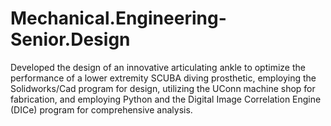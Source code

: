 # Mechanical.Engineering-Senior.Design
Developed the design of an innovative articulating ankle to optimize the performance of a lower extremity SCUBA diving prosthetic, employing the Solidworks/Cad program for design, utilizing the UConn machine shop for fabrication, and employing Python and the Digital Image Correlation Engine (DICe) program for comprehensive analysis.
